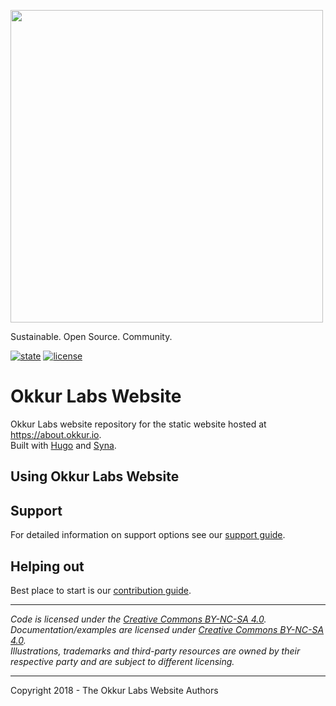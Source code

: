 <a href='https://okkur.io'><img src='https://github.com/okkur/website/blob/master/static/images/logo.svg' width='500'/></a>

Sustainable. Open Source. Community.

 [![state](https://img.shields.io/badge/state-stable-green.svg)]() [![license](https://img.shields.io/github/license/okkur/website.svg)](LICENSE)



# Okkur Labs Website
Okkur Labs website repository for the static website hosted at https://about.okkur.io.  
Built with [Hugo](https://gohugo.io) and [Syna](https://github.com/okkur/syna).

## Using Okkur Labs Website


## Support
For detailed information on support options see our [support guide](/SUPPORT.md).

## Helping out
Best place to start is our [contribution guide](/CONTRIBUTING.md).

----

*Code is licensed under the [Creative Commons BY-NC-SA 4.0](/LICENSE).*  
*Documentation/examples are licensed under [Creative Commons BY-NC-SA 4.0](/docs/LICENSE).*  
*Illustrations, trademarks and third-party resources are owned by their respective party and are subject to different licensing.*

---

Copyright 2018 - The Okkur Labs Website Authors

